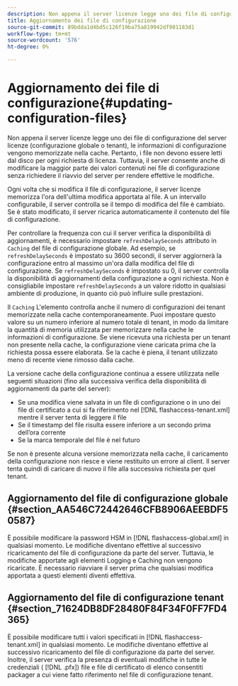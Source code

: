```yaml
---
description: Non appena il server licenze legge uno dei file di configurazione del server licenze (configurazione globale o tenant), le informazioni di configurazione vengono memorizzate nella cache. Pertanto, i file non devono essere letti dal disco per ogni richiesta di licenza. Tuttavia, il server consente anche di modificare la maggior parte dei valori contenuti nei file di configurazione senza richiedere il riavvio del server per rendere effettive le modifiche.
title: Aggiornamento dei file di configurazione
source-git-commit: 89bdda1d4bd5c126f19ba75a819942df901183d1
workflow-type: tm+mt
source-wordcount: '576'
ht-degree: 0%

---
```



# Aggiornamento dei file di configurazione{#updating-configuration-files}

Non appena il server licenze legge uno dei file di configurazione del server licenze (configurazione globale o tenant), le informazioni di configurazione vengono memorizzate nella cache. Pertanto, i file non devono essere letti dal disco per ogni richiesta di licenza. Tuttavia, il server consente anche di modificare la maggior parte dei valori contenuti nei file di configurazione senza richiedere il riavvio del server per rendere effettive le modifiche.

Ogni volta che si modifica il file di configurazione, il server licenze memorizza l&#39;ora dell&#39;ultima modifica apportata al file. A un intervallo configurabile, il server controlla se il tempo di modifica del file è cambiato. Se è stato modificato, il server ricarica automaticamente il contenuto del file di configurazione.

Per controllare la frequenza con cui il server verifica la disponibilità di aggiornamenti, è necessario impostare `refreshDelaySeconds` attributo in `Caching` del file di configurazione globale. Ad esempio, se `refreshDelaySeconds` è impostato su 3600 secondi, il server aggiornerà la configurazione entro al massimo un&#39;ora dalla modifica del file di configurazione. Se `refreshDelaySeconds` è impostato su 0, il server controlla la disponibilità di aggiornamenti della configurazione a ogni richiesta. Non è consigliabile impostare `refreshDelaySeconds` a un valore ridotto in qualsiasi ambiente di produzione, in quanto ciò può influire sulle prestazioni.

Il `Caching` L&#39;elemento controlla anche il numero di configurazioni dei tenant memorizzate nella cache contemporaneamente. Puoi impostare questo valore su un numero inferiore al numero totale di tenant, in modo da limitare la quantità di memoria utilizzata per memorizzare nella cache le informazioni di configurazione. Se viene ricevuta una richiesta per un tenant non presente nella cache, la configurazione viene caricata prima che la richiesta possa essere elaborata. Se la cache è piena, il tenant utilizzato meno di recente viene rimosso dalla cache.

La versione cache della configurazione continua a essere utilizzata nelle seguenti situazioni (fino alla successiva verifica della disponibilità di aggiornamenti da parte del server):

* Se una modifica viene salvata in un file di configurazione o in uno dei file di certificato a cui si fa riferimento nel [!DNL flashaccess-tenant.xml] mentre il server tenta di leggere il file
* Se il timestamp del file risulta essere inferiore a un secondo prima dell’ora corrente
* Se la marca temporale del file è nel futuro

Se non è presente alcuna versione memorizzata nella cache, il caricamento della configurazione non riesce e viene restituito un errore al client. Il server tenta quindi di caricare di nuovo il file alla successiva richiesta per quel tenant.

## Aggiornamento del file di configurazione globale {#section_AA546C72442646CFB8906AEEBDF50587}

È possibile modificare la password HSM in [!DNL flashaccess-global.xml] in qualsiasi momento. Le modifiche diventano effettive al successivo ricaricamento del file di configurazione da parte del server. Tuttavia, le modifiche apportate agli elementi Logging e Caching non vengono ricaricate. È necessario riavviare il server prima che qualsiasi modifica apportata a questi elementi diventi effettiva.

## Aggiornamento del file di configurazione tenant {#section_71624DB8DF28480F84F34F0FF7FD4365}

È possibile modificare tutti i valori specificati in [!DNL flashaccess-tenant.xml] in qualsiasi momento. Le modifiche diventano effettive al successivo ricaricamento del file di configurazione da parte del server. Inoltre, il server verifica la presenza di eventuali modifiche in tutte le credenziali ( [!DNL .pfx]) file e file di certificato di elenco consentiti packager a cui viene fatto riferimento nel file di configurazione tenant.
